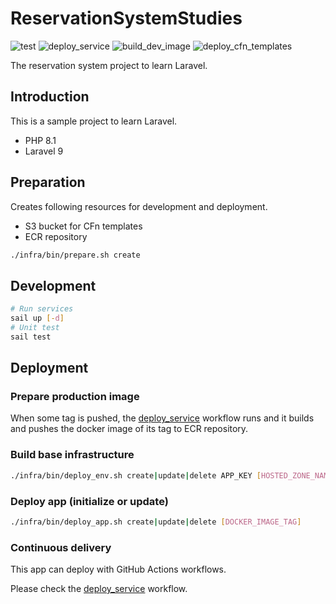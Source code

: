 # ReservationSystemStudies

![test](https://github.com/hibara428/ReservationSystemStudies/actions/workflows/test.yml/badge.svg) ![deploy_service](https://github.com/hibara428/ReservationSystemStudies/actions/workflows/deploy_service.yml/badge.svg) ![build_dev_image](https://github.com/hibara428/ReservationSystemStudies/actions/workflows/build_dev_image.yml/badge.svg) ![deploy_cfn_templates](https://github.com/hibara428/ReservationSystemStudies/actions/workflows/deploy_cfn_templates.yml/badge.svg)

The reservation system project to learn Laravel.

## Introduction

This is a sample project to learn Laravel.

- PHP 8.1
- Laravel 9

## Preparation


Creates following resources for development and deployment.

- S3 bucket for CFn templates
- ECR repository

```sh
./infra/bin/prepare.sh create
```

## Development

```sh
# Run services
sail up [-d]
# Unit test
sail test
```

## Deployment

### Prepare production image

When some tag is pushed, the [deploy_service](https://github.com/hibara428/ReservationSystemStudies/actions/workflows/deploy_service.yml) workflow runs and it builds and pushes the docker image of its tag to ECR repository.

### Build base infrastructure

```sh
./infra/bin/deploy_env.sh create|update|delete APP_KEY [HOSTED_ZONE_NAME]
```

### Deploy app (initialize or update)

```sh
./infra/bin/deploy_app.sh create|update|delete [DOCKER_IMAGE_TAG]
```

### Continuous delivery

This app can deploy with GitHub Actions workflows.

Please check the [deploy_service](https://github.com/hibara428/ReservationSystemStudies/actions/workflows/deploy_service.yml) workflow.
